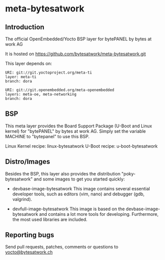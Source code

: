 meta-bytesatwork
================================

Introduction
-------------------------

The official OpenEmbedded/Yocto BSP layer for bytePANEL by bytes at work AG

It is hosted on https://github.com/bytesatwork/meta-bytesatwork.git

This layer depends on:

	URI: git://git.yoctoproject.org/meta-ti
	layer: meta-ti
	branch: dora

	URI: git://git.openembedded.org/meta-openembedded
	layers: meta-oe, meta-networking
	branch: dora


BSP
-------------------------
This meta layer provides the Board Support Package (U-Boot and Linux kernel) for "bytePANEL" by bytes at work AG.
Simply set the variable MACHINE to "bytepanel" to use this BSP.

Linux Kernel recipe: linux-bytesatwork
U-Boot recipe: u-boot-bytesatwork


Distro/Images
-------------------------
Besides the BSP, this layer also provides the distribution "poky-bytesatwork" and some images to get you started quickly:

* devbase-image-bytesatwork
This image contains several essential developer tools, such as editors (vim, nano) and debugger (gdb, valgrind).

* devfull-image-bytesatwork
This image is based on the devbase-image-bytesatwork and contains a lot more tools for developing. Furthermore, the most used libraries are included.


Reporting bugs
-------------------------
Send pull requests, patches, comments or questions to yocto@bytesatwork.ch
